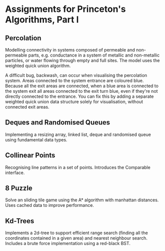 # Assignments for Princeton's Algorithms, Part I

## Percolation

Modelling connectivity in systems composed of permeable and non-permeable parts, e.g. conductance in a system of metallic and non-metallic particles, or water flowing through empty and full sites.
The model uses the weighted quick union algorithm.

A difficult bug, backwash, can occur when visualising the percolation system. Areas connected to the system entrance are coloured blue. Because all the exit areas are connected, when a
blue area is connected to the system exit all areas connected to the exit turn blue, even if they're not directly connected to the entrance. You can fix this by 
adding a separate weighted quick union data structure solely for visualisation, without connected exit areas.

## Deques and Randomised Queues

Implementing a resizing array, linked list, deque and randomised queue using fundamental data types. 

## Collinear Points

Recognising line patterns in a set of points. Introduces the Comparable interface.

## 8 Puzzle

Solve an sliding tile game using the A* algorithm with manhattan distances. Uses cached data to improve performance.

## Kd-Trees

Implements a 2d-tree to support efficient range search (finding all the coordinates contained in a given area) and nearest neighbour search.
Includes a brute force implementation using a red-black BST.
